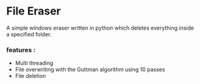 # File Eraser
A simple windows eraser written in python which deletes everything inside a specified folder.

### features :
- Multi threading
- File overwriting with the Guttman algorithm using 10 passes
- File deletion
